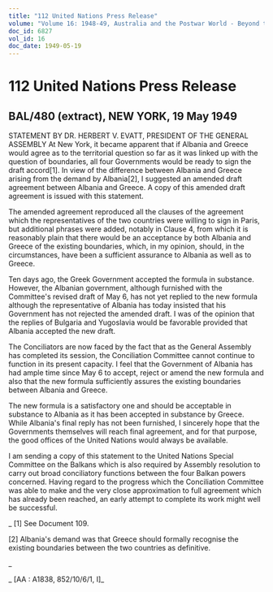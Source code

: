 ```yaml
---
title: "112 United Nations Press Release"
volume: "Volume 16: 1948-49, Australia and the Postwar World - Beyond the Region"
doc_id: 6827
vol_id: 16
doc_date: 1949-05-19
---
```


# 112 United Nations Press Release

## BAL/480 (extract), NEW YORK, 19 May 1949

STATEMENT BY DR. HERBERT V. EVATT, PRESIDENT OF THE GENERAL ASSEMBLY At New York, it became apparent that if Albania and Greece would agree as to the territorial question so far as it was linked up with the question of boundaries, all four Governments would be ready to sign the draft accord[1]. In view of the difference between Albania and Greece arising from the demand by Albania[2], I suggested an amended draft agreement between Albania and Greece. A copy of this amended draft agreement is issued with this statement.

The amended agreement reproduced all the clauses of the agreement which the representatives of the two countries were willing to sign in Paris, but additional phrases were added, notably in Clause 4, from which it is reasonably plain that there would be an acceptance by both Albania and Greece of the existing boundaries, which, in my opinion, should, in the circumstances, have been a sufficient assurance to Albania as well as to Greece.

Ten days ago, the Greek Government accepted the formula in substance. However, the Albanian government, although furnished with the Committee's revised draft of May 6, has not yet replied to the new formula although the representative of Albania has today insisted that his Government has not rejected the amended draft. I was of the opinion that the replies of Bulgaria and Yugoslavia would be favorable provided that Albania accepted the new draft.

The Conciliators are now faced by the fact that as the General Assembly has completed its session, the Conciliation Committee cannot continue to function in its present capacity. I feel that the Government of Albania has had ample time since May 6 to accept, reject or amend the new formula and also that the new formula sufficiently assures the existing boundaries between Albania and Greece.

The new formula is a satisfactory one and should be acceptable in substance to Albania as it has been accepted in substance by Greece. While Albania's final reply has not been furnished, I sincerely hope that the Governments themselves will reach final agreement, and for that purpose, the good offices of the United Nations would always be available.

I am sending a copy of this statement to the United Nations Special Committee on the Balkans which is also required by Assembly resolution to carry out broad conciliatory functions between the four Balkan powers concerned. Having regard to the progress which the Conciliation Committee was able to make and the very close approximation to full agreement which has already been reached, an early attempt to complete its work might well be successful.

_ [1] See Document 109.

[2] Albania's demand was that Greece should formally recognise the existing boundaries between the two countries as definitive.

_

_ [AA : A1838, 852/10/6/1, I]_
